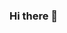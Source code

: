 ### Hi there 👋

<!--
**felipedelas/felipedelas** is a ✨ _special_ ✨ repository because its `README.md` (this file) appears on your GitHub profile.

Here are some ideas to get you started:

- 🔭 I’m currently working on ...
- 🌱 I’m currently learning ...
- 👯 I’m looking to collaborate on ...![saturday-welcome-to-my-profile](https://user-images.githubusercontent.com/94695893/153966304-57951193-6756-4d37-b29b-13b8b1373837.gif)

- 🤔 I’m looking for help with ...
- 💬 Ask me about ...
- 📫 How to reach me: ...
- 😄 Pronouns: ...
- ⚡ Fun fact: ...
-->
